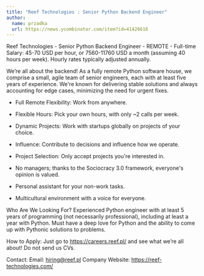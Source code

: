 ```yaml
---
title: "Reef Technologies : Senior Python Backend Engineer"
author:
  name: przadka
  url: https://news.ycombinator.com/item?id=41426616
---
```

Reef Technologies - Senior Python Backend Engineer - REMOTE - Full-time Salary: 45-70 USD per hour, or 7560-11760 USD a month (assuming 40 hours per week). Hourly rates typically adjusted annually.

We’re all about the backend! As a fully remote Python software house, we comprise a small, agile team of senior engineers, each with at least five years of experience. We&#x27;re known for delivering stable solutions and always accounting for edge cases, minimizing the need for urgent fixes.

- Full Remote Flexibility: Work from anywhere.

- Flexible Hours: Pick your own hours, with only ~2 calls per week.

- Dynamic Projects: Work with startups globally on projects of your choice.

- Influence: Contribute to decisions and influence how we operate.

- Project Selection: Only accept projects you&#x27;re interested in.

- No managers; thanks to the Sociocracy 3.0 framework, everyone&#x27;s opinion is valued.

- Personal assistant for your non-work tasks.

- Multicultural environment with a voice for everyone.

Who Are We Looking For? Experienced Python engineer with at least 5 years of programming (not necessarily professional), including at least a year with Python. Must have a deep love for Python and the ability to come up with Pythonic solutions to problems.

How to Apply: Just go to <a href="https:&#x2F;&#x2F;careers.reef.pl&#x2F;" rel="nofollow">https:&#x2F;&#x2F;careers.reef.pl&#x2F;</a> and see what we’re all about! Do not send us CVs.

Contact: Email: hiring@reef.pl Company Website: <a href="https:&#x2F;&#x2F;reef-technologies.com&#x2F;" rel="nofollow">https:&#x2F;&#x2F;reef-technologies.com&#x2F;</a>
